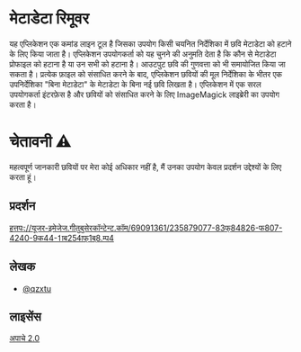 # मेटाडेटा रिमूवर

यह एप्लिकेशन एक कमांड लाइन टूल है जिसका उपयोग किसी चयनित निर्देशिका में छवि मेटाडेटा को हटाने के लिए किया जाता है। एप्लिकेशन उपयोगकर्ता को यह चुनने की अनुमति देता है कि कौन से मेटाडेटा प्रोफाइल को हटाना है या उन सभी को हटाना है। आउटपुट छवि की गुणवत्ता को भी समायोजित किया जा सकता है। प्रत्येक फ़ाइल को संसाधित करने के बाद, एप्लिकेशन छवियों की मूल निर्देशिका के भीतर एक उपनिर्देशिका "बिना मेटाडेटा" के मेटाडेटा के बिना नई छवि लिखता है। एप्लिकेशन में एक सरल उपयोगकर्ता इंटरफ़ेस है और छवियों को संसाधित करने के लिए ImageMagick लाइब्रेरी का उपयोग करता है।

# चेतावनी ⚠️

महत्वपूर्ण जानकारी छवियों पर मेरा कोई अधिकार नहीं है, मैं उनका उपयोग केवल प्रदर्शन उद्देश्यों के लिए करता हूं।

## प्रदर्शन

[हत्तपः://यूजर-इमेजेज.गीतुबुसेरकॉन्टेन्ट.कॉम/69091361/235879077-83फ्84826-फ807-4240-9क44-1ाब254ाफ्1ब्8.म्प4](https://user-images.githubusercontent.com/69091361/235879077-83f84826-f807-4240-9c44-1ab254aaf1b8.mp4)

## लेखक

-   [@qzxtu](https://www.github.com/qzxtu)

## लाइसेंस

[अपाचे 2.0](https://choosealicense.com/licenses/apache-2.0/)
